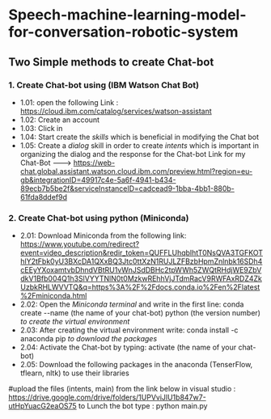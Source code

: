  # Speech-machine-learning-model-for-conversation-robotic-system
## Two Simple methods to create Chat-bot 
### 1. Create Chat-bot using (IBM Watson Chat Bot)
* 1.01: open the following Link : https://cloud.ibm.com/catalog/services/watson-assistant
* 1.02: Create an account 
* 1.03: Click in <Create an assistant>
* 1.04: Start create the *skills* which is beneficial in modifying the Chat bot
* 1.05: Create a *dialog* skill in order to create *intents* which is important in organizing the dialog and the response for the Chat-bot
Link for my Chat-Bot ---> https://web-chat.global.assistant.watson.cloud.ibm.com/preview.html?region=eu-gb&integrationID=49917c4e-5a6f-4941-b434-89ecb7b5be2f&serviceInstanceID=cadcead9-1bba-4bb1-880b-61fda8ddef9d 

### 2. Create Chat-bot using python (Miniconda) 
* 2.01: Download Miniconda from the following link: https://www.youtube.com/redirect?event=video_description&redir_token=QUFFLUhqblhtT0NsQVA3TGFKOThlY2tFbk0yU3BXcDA1QXxBQ3Jtc0ttXzN1RUJLZFBzbHpmZnlnbk16SDh4cEEyYXoxamtvbDhndVBtRU1vWnJSdDBHc2tpWWh5ZWQtRHdjWE9ZbVdkV1Bfb004Q1h3SlVYYTNlN0t0MzkwREhhVjJTdmRacV9RWFAxRDZ4ZkUzbkRHLWVVTQ&q=https%3A%2F%2Fdocs.conda.io%2Fen%2Flatest%2Fminiconda.html
* 2.02: Open the *Miniconda terminal* and write in the first line: conda create --name (the name of your chat-bot) python (the version number) *to create the virtual environment*
* 2.03: After creating the virtual environment write: conda install -c anaconda pip *to download the packages*
* 2.04: Activate the Chat-bot by typing: activate (the name of your chat-bot) 
* 2.05: Download the following packages in the anaconda (TenserFlow, tflearn, nltk) to use their libraries
  
#upload the files (intents, main) from the link below in visual studio : https://drive.google.com/drive/folders/1UPVviJlU1b847w7-utHpYuacG2eaOS75 
to Lunch the bot type : python main.py 
 
